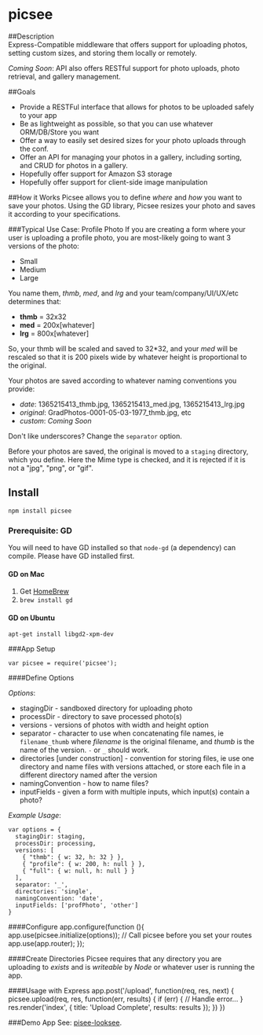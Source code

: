 picsee
=================

##Description  
Express-Compatible middleware that offers support for uploading photos, setting custom sizes, and 
storing them locally or remotely.  

_Coming Soon_: API also offers RESTful support for photo uploads, photo retrieval, 
and gallery management.

##Goals

* Provide a RESTFul interface that allows for photos to be uploaded safely to your app
* Be as lightweight as possible, so that you can use whatever ORM/DB/Store you want
* Offer a way to easily set desired sizes for your photo uploads through the conf.
* Offer an API for managing your photos in a gallery, including sorting, and CRUD for photos
in a gallery.
* Hopefully offer support for Amazon S3 storage
* Hopefully offer support for client-side image manipulation

##How it Works
Picsee allows you to define _where_ and _how_ you want to save your photos. Using the GD library,
Picsee resizes your photo and saves it according to your specifications.

###Typical Use Case: Profile Photo
If you are creating a form where your user is uploading a profile photo, you are most-likely
going to want 3 versions of the photo:  

* Small
* Medium
* Large

You name them, _thmb_, _med_, and _lrg_ and your team/company/UI/UX/etc determines that:

* **thmb** = 32x32
* **med** = 200x[whatever]
* **lrg** = 800x[whatever]  

So, your thmb will be scaled and saved to 32*32, and your _med_ will be rescaled so that it is 200 pixels wide by whatever height is proportional to the original.

Your photos are saved according to whatever naming conventions you provide:

* *_date_*: 1365215413_thmb.jpg, 1365215413_med.jpg, 1365215413_lrg.jpg
* *_original_*: GradPhotos-0001-05-03-1977_thmb.jpg, etc
* *_custom_*: _Coming Soon_

Don't like underscores? Change the `separator` option.

Before your photos are saved, the original is moved to a `staging` directory, 
which you define. Here the Mime type is checked, and it is rejected if it is not
a "jpg", "png", or "gif". 

## Install

    npm install picsee

### Prerequisite: GD  

You will need to have GD installed so that `node-gd` (a dependency) can compile. Please have GD installed first.

#### GD on Mac  
1. Get [HomeBrew](http://mxcl.github.io/homebrew/)
2. `brew install gd`

#### GD on Ubuntu
    apt-get install libgd2-xpm-dev

###App Setup

    var picsee = require('picsee');

####Define Options

*Options*:
 * stagingDir - sandboxed directory for uploading photo
 * processDir - directory to save processed photo(s)
 * versions - versions of photos with width and height option
 * separator - character to use when concatenating file names, ie 
`filename_thumb` where _filename_ is the original filename, and _thumb_ is the 
name of the version. `-` or `_` should work.
 * directories [under construction] - convention for storing files, 
ie use one directory and name files with versions attached, 
or store each file in a different directory named after the version
 * namingConvention - how to name files?
 * inputFields - given a form with multiple inputs, which input(s) contain a photo?

*Example Usage*:

    var options = {
      stagingDir: staging,
      processDir: processing,
      versions: [  
        { "thmb": { w: 32, h: 32 } },   
        { "profile": { w: 200, h: null } },  
        { "full": { w: null, h: null } }  
      ],
      separator: '_',  
      directories: 'single',
      namingConvention: 'date',
      inputFields: ['profPhoto', 'other']
    }

####Configure
    app.configure(function (){
      app.use(picsee.initialize(options));
      // Call picsee before you set your routes
      app.use(app.router);
    });

####Create Directories
Picsee requires that any directory you are uploading to _exists_ and is _writeable_ by _Node_ or whatever user is running the app. 

####Usage with Express
    app.post('/upload', function(req, res, next) { 
      picsee.upload(req, res, function(err, results) { 
        if (err) { // Handle error... }
        res.render('index', { title: 'Upload Complete', results: results });
      })
    })

###Demo App
See: [pisee-looksee](https://github.com/dlochrie/picsee-looksee).





